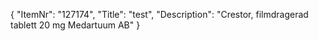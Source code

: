 {
  "ItemNr": "127174",
  "Title": "test",
  "Description": "Crestor, filmdragerad tablett 20 mg Medartuum AB"
}